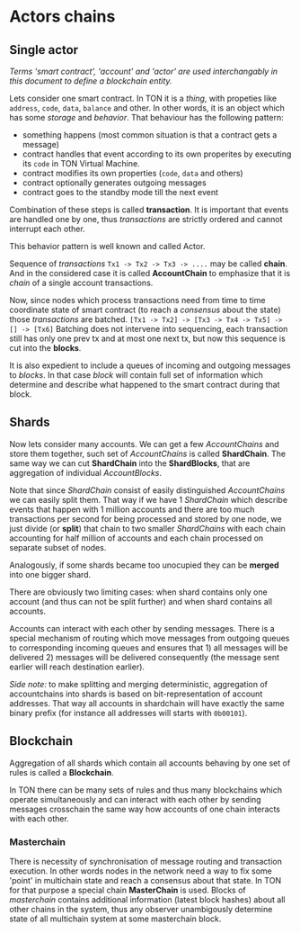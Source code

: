 # Actors chains
## Single actor
*Terms 'smart contract', 'account' and 'actor' are used interchangably in this document to define a blockchain entity.*

Lets consider one smart contract. In TON it is a _thing_, with propeties like `address`, `code`, `data`, `balance` and other. In other words, it is an object which has some _storage_ and _behavior_.
That behaviour has the following pattern:
* something happens (most common situation is that a contract gets a message)
* contract handles that event according to its own properites by executing its `code` in TON Virtual Machine.
* contract modifies its own properties (`code`, `data` and others)
* contract optionally generates outgoing messages
* contract goes to the standby mode till the next event

Combination of these steps is called **transaction**. It is important that events are handled one by one, thus _transactions_ are strictly ordered and cannot interrupt each other.

This behavior pattern is well known and called Actor.

Sequence of _transactions_ `Tx1 -> Tx2 -> Tx3 -> ....` may be called **chain**. And in the considered case it is called **AccountChain** to emphasize that it is _chain_ of a single account transactions.

Now, since nodes which process transactions need from time to time coordinate state of smart contract (to reach a _consensus_ about the state) those _transactions_ are batched.
`[Tx1 -> Tx2] -> [Tx3 -> Tx4 -> Tx5] -> [] -> [Tx6]`
Batching does not intervene into sequencing, each transaction still has only one prev tx and at most one next tx, but now this sequence is cut into the **blocks**. 

It is also expedient to include a queues of incoming and outgoing messages to _blocks_. In that case _block_ will contain full set of information which determine and describe what happened to the smart contract during that block.

## Shards
Now lets consider many accounts. We can get a few _AccountChains_ and store them together, such set of _AccountChains_ is called **ShardChain**. The same way we can cut **ShardChain** into the **ShardBlocks**, that are aggregation of individual _AccountBlocks_.


Note that since _ShardChain_ consist of easily distinguished _AccountChains_ we can easily split them. That way if we have 1 _ShardChain_ which describe events that happen with 1 million accounts and there are too much transactions per second for being processed and stored by one node, we just divide (or **split**) that chain to two smaller _ShardChains_ with each chain accounting for half million of accounts and each chain processed on separate subset of nodes.

Analogously, if some shards became too unocupied they can be **merged** into one bigger shard.

There are obviously two limiting cases: when shard contains only one account (and thus can not be split further) and when shard contains all accounts.

Accounts can interact with each other by sending messages. There is a special mechanism of routing which move messages from outgoing queues to corresponding incoming queues and ensures that 1) all messages will be delivered 2) messages will be delivered consequently (the message sent earlier will reach destination earlier).

_Side note:_ to make splitting and merging deterministic, aggregation of accountchains into shards is based on bit-representation of account addresses. That way all accounts in shardchain will have exactly the same binary prefix (for instance all addresses will starts with `0b00101`).

## Blockchain
Aggregation of all shards which contain all accounts behaving by one set of rules is called a **Blockchain**.

In TON there can be many sets of rules and thus many blockchains which operate simultaneously and can interact with each other by sending messages crosschain the same way how accounts of one chain interacts with each other.

### Masterchain
There is necessity of synchronisation of message routing and transaction execution. In other words nodes in the network need a way to fix some 'point' in multichain state and reach a consensus about that state. In TON for that purpose a special chain **MasterChain** is used. Blocks of _masterchain_ contains additional information (latest block hashes) about all other chains in the system, thus any observer unambigously determine state of all multichain system at some masterchain block.
